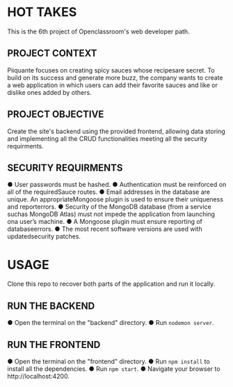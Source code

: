 # HOT TAKES

This is the 6th project of Openclassroom's web developer path.

## PROJECT CONTEXT

Piiquante focuses on creating spicy sauces whose recipesare secret. To build on its success and generate more buzz, the company wants to create a web application in which users can add their favorite sauces and like or dislike ones added by others.

## PROJECT OBJECTIVE

Create the site's backend using the provided frontend, allowing data storing and implementing all the CRUD functionalities meeting all the security requirments.

## SECURITY REQUIRMENTS

● User passwords must be hashed. 
● Authentication must be reinforced on all of the requiredSauce routes. 
● Email addresses in the database are unique. An appropriateMongoose plugin is used to ensure their uniqueness and reporterrors. 
● Security of the MongoDB database (from a service suchas MongoDB Atlas) must not impede the application from launching ona user’s machine. 
● A Mongoose plugin must ensure reporting of databaseerrors. 
● The most recent software versions are used with updatedsecurity patches.

# USAGE

Clone this repo to recover both parts of the application and run it locally.

## RUN THE BACKEND

● Open the terminal on the "backend" directory.
● Run `nodemon server`.

## RUN THE FRONTEND

● Open the terminal on the  "frontend" directory.
● Run `npm install` to install all the dependencies.
● Run `npm start`.
● Navigate your browser to http://localhost:4200.







